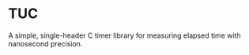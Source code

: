 # TUC
A simple, single-header C timer library for measuring elapsed time with nanosecond precision.
